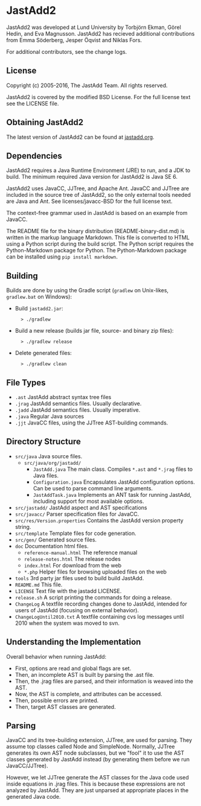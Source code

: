 # JastAdd2

JastAdd2 was developed at Lund University by Torbjörn Ekman, Görel
Hedin, and Eva Magnusson. JastAdd2 has recieved additional contributions from
Emma Söderberg, Jesper Öqvist and Niklas Fors.

For additional contributors, see the change logs.

## License

Copyright (c) 2005-2016, The JastAdd Team. All rights reserved.

JastAdd2 is covered by the modified BSD License. For the full license text
see the LICENSE file.

## Obtaining JastAdd2

The latest version of JastAdd2 can be found at [jastadd.org][1].


## Dependencies

JastAdd2 requires a Java Runtime Environment (JRE) to run, and a JDK to build.
The minimum required Java version for JastAdd2 is Java SE 6.

JastAdd2 uses JavaCC, JJTree, and Apache Ant. JavaCC and JJTree are included in
the source tree of JastAdd2, so the only external tools needed are Java and
Ant. See licenses/javacc-BSD for the full license text.

The context-free grammar used in JastAdd is based on an example from JavaCC.

The README file for the binary distribution (README-binary-dist.md) is written
in the markup language Markdown. This file is converted to HTML using a Python
script during the build script. The Python script requires the Python-Markdown
package for Python. The Python-Markdown package can be installed using `pip
install markdown`.


## Building

Builds are done by using the Gradle script (`gradlew` on Unix-likes, `gradlew.bat` on Windows):

* Build `jastadd2.jar`:

        > ./gradlew

* Build a new release (builds jar file, source- and binary zip files):

        > ./gradlew release

* Delete generated files:

        > ./gradlew clean


## File Types

* `.ast`      JastAdd abstract syntax tree files
* `.jrag`     JastAdd semantics files. Usually declarative.
* `.jadd`     JastAdd semantics files. Usually imperative.
* `.java`     Regular Java sources
* `.jjt`      JavaCC files, using the JJTree AST-building commands.


## Directory Structure

* `src/java` Java source files.
    - `src/java/org/jastadd/`
        - `JastAdd.java` The main class. Compiles `*.ast` and `*.jrag` files to Java files.
        - `Configuration.java` Encapsulates JastAdd configuration options. Can be used
        to parse command line arguments.
        - `JastAddTask.java` Implements an ANT task for running JastAdd,
        including support for most available options.
* `src/jastadd/` JastAdd aspect and AST specifications
* `src/javacc/` Parser specification files for JavaCC.
* `src/res/Version.properties` Contains the JastAdd version property string.
* `src/template` Template files for code generation.
* `src/gen/` Generated source files.
* `doc` Documentation html files.
    - `reference-manual.html` The reference manual
    - `release-notes.html` The release nodes
    - `index.html` For download from the web
    - `*.php` Helper files for browsing uploaded files on the web
* `tools` 3rd party jar files used to build build JastAdd.
* `README.md` This file.
* `LICENSE` Text file with the jastadd LICENSE.
* `release.sh` A script printing the commands for doing a release.
* `ChangeLog` A textfile recording changes done to JastAdd, intended for
    users of JastAdd (focusing on external behavior).
* `ChangeLogUntil2010.txt`
    A textfile containing cvs log messages until 2010 when the
    system was moved to svn.

## Understanding the Implementation

Overall behavior when running JastAdd:

* First, options are read and global flags are set.
* Then, an incomplete AST is built by parsing the .ast file.
* Then, the .jrag files are parsed, and their information is weaved into the AST.
* Now, the AST is complete, and attributes can be accessed.
* Then, possible errors are printed.
* Then, target AST classes are generated.


## Parsing

JavaCC and its tree-building extension, JJTree, are used for parsing. They
assume top classes called Node and SimpleNode. Normally, JJTree generates its
own AST node subclasses, but we "fool" it to use the AST classes generated by
JastAdd instead (by generating them before we run JavaCC/JJTree).

However, we let JJTree generate the AST classes for the Java code used inside
equations in .jrag files. This is because these expressions are not analyzed by
JastAdd. They are just unparsed at appropriate places in the generated Java
code.

[1]: http://jastadd.org
